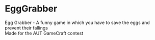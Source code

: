 # EggGrabber
Egg Grabber - A funny game in which you have to save the eggs and prevent their fallings  
Made for the AUT GameCraft contest

